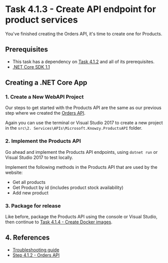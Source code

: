 # Task 4.1.3 - Create API endpoint for product services

You've finished creating the Orders API, it's time to create one for Products.  

## Prerequisites 

* This task has a dependency on [Task 4.1.2][412] and all of its prerequisites.
* [.NET Core SDK 1.1](https://www.microsoft.com/net/download/core)

## Creating a .NET Core App

### 1. Create a New WebAPI Project
Our steps to get started with the Products API are the same as our previous step where we created the [Orders API][412]. 

Again you can use the terminal or Visual Studio 2017 to create a new project in the `src\2. Services\APIs\Microsoft.Knowzy.ProductsAPI` folder.

### 2. Implement the Products API

Go ahead and implement the Products API endpoints, using `dotnet run` or Visual Studio 2017 to test locally.

Implement the following methods in the Products API that are used by the website:
- Get all products
- Get Product by id (includes product stock availability)
- Add new product

### 3. Package for release

Like before, package the Products API using the console or Visual Studio, then continue to [Task 4.1.4 - Create Docker images][414]. 

## 4. References

* [Troubleshooting guide][499]
* [Step 4.1.2 - Orders API][412]

[412]: /stories/4/412_OrdersAPI.md
[414]: /stories/4/414_Docker.md
[499]: /stories/4/499_Troubleshooting.md